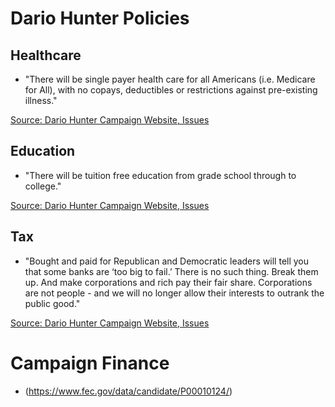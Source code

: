# Dario Hunter Policies

## Healthcare
* "There will be single payer health care for all Americans (i.e. Medicare for All), with no copays, deductibles or restrictions against pre-existing illness."

[Source: Dario Hunter Campaign Website, Issues](https://www.dariohunter.com/issues)

## Education
* "There will be tuition free education from grade school through to college."

[Source: Dario Hunter Campaign Website, Issues](https://www.dariohunter.com/issues)

## Tax
* "Bought and paid for Republican and Democratic leaders will tell you that some banks are ‘too big to fail.’ There is no such thing. Break them up. And make corporations and rich pay their fair share. Corporations are not people - and we will no longer allow their interests to outrank the public good." 

[Source: Dario Hunter Campaign Website, Issues](https://www.dariohunter.com/issues)

# Campaign Finance
* (https://www.fec.gov/data/candidate/P00010124/)
